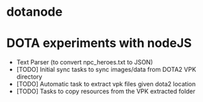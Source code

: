 dotanode
========

# DOTA experiments with nodeJS

* Text Parser (to convert npc_heroes.txt to JSON)
* [TODO] Initial sync tasks to sync images/data from DOTA2 VPK directory
* [TODO] Automatic task to extract vpk files given dota2 location
* [TODO] Tasks to copy resources from the VPK extracted folder